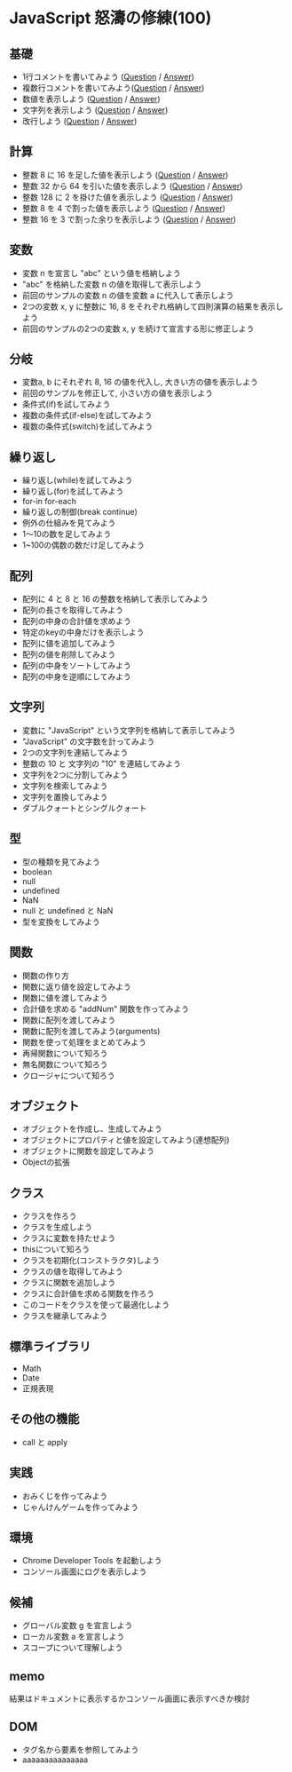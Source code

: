 # JavaScript 怒濤の修練(100)


## 基礎
- 1行コメントを書いてみよう   ([Question](base/010/question.html) / [Answer](base/010/answer.html))
- 複数行コメントを書いてみよう([Question](base/020/question.html) / [Answer](base/020/answer.html))
- 数値を表示しよう            ([Question](base/030/question.html) / [Answer](base/030/answer.html))
- 文字列を表示しよう          ([Question](base/040/question.html) / [Answer](base/040/answer.html))
- 改行しよう                  ([Question](base/050/question.html) / [Answer](base/050/answer.html))


## 計算
- 整数 8 に 16 を足した値を表示しよう    ([Question](calculation/010/question.html) / [Answer](calculation/010/answer.html))
- 整数 32 から 64 を引いた値を表示しよう ([Question](calculation/020/question.html) / [Answer](calculation/020/answer.html))
- 整数 128 に 2 を掛けた値を表示しよう   ([Question](calculation/030/question.html) / [Answer](calculation/030/answer.html))
- 整数 8 を 4 で割った値を表示しよう     ([Question](calculation/040/question.html) / [Answer](calculation/040/answer.html))
- 整数 16 を 3 で割った余りを表示しよう  ([Question](calculation/050/question.html) / [Answer](calculation/050/answer.html))


## 変数
- 変数 n を宣言し "abc" という値を格納しよう
- "abc" を格納した変数 n の値を取得して表示しよう
- 前回のサンプルの変数 n の値を変数 a に代入して表示しよう
- 2つの変数 x, y に整数に 16, 8 をそれぞれ格納して四則演算の結果を表示しよう
- 前回のサンプルの2つの変数 x, y を続けて宣言する形に修正しよう


## 分岐
- 変数a, b にそれぞれ 8, 16 の値を代入し, 大きい方の値を表示しよう
- 前回のサンプルを修正して, 小さい方の値を表示しよう
- 条件式(if)を試してみよう
- 複数の条件式(if-else)を試してみよう
- 複数の条件式(switch)を試してみよう


## 繰り返し
- 繰り返し(while)を試してみよう
- 繰り返し(for)を試してみよう
- for-in for-each
- 繰り返しの制御(break continue)
- 例外の仕組みを見てみよう
- 1〜10の数を足してみよう
- 1~100の偶数の数だけ足してみよう


## 配列
- 配列に 4 と 8 と 16 の整数を格納して表示してみよう
- 配列の長さを取得してみよう
- 配列の中身の合計値を求めよう
- 特定のkeyの中身だけを表示しよう
- 配列に値を追加してみよう
- 配列の値を削除してみよう
- 配列の中身をソートしてみよう
- 配列の中身を逆順にしてみよう


## 文字列
- 変数に "JavaScript" という文字列を格納して表示してみよう
- "JavaScript" の文字数を計ってみよう
- 2つの文字列を連結してみよう
- 整数の 10 と 文字列の "10" を連結してみよう
- 文字列を2つに分割してみよう
- 文字列を検索してみよう
- 文字列を置換してみよう
- ダブルクォートとシングルクォート


## 型
- 型の種類を見てみよう
- boolean
- null
- undefined
- NaN
- null と undefined と NaN
- 型を変換をしてみよう


## 関数
- 関数の作り方
- 関数に返り値を設定してみよう
- 関数に値を渡してみよう
- 合計値を求める "addNum" 関数を作ってみよう
- 関数に配列を渡してみよう
- 関数に配列を渡してみよう(arguments)
- 関数を使って処理をまとめてみよう
- 再帰関数について知ろう
- 無名関数について知ろう
- クロージャについて知ろう


## オブジェクト
- オブジェクトを作成し、生成してみよう
- オブジェクトにプロパティと値を設定してみよう(連想配列)
- オブジェクトに関数を設定してみよう
- Objectの拡張


## クラス
- クラスを作ろう
- クラスを生成しよう
- クラスに変数を持たせよう
- thisについて知ろう
- クラスを初期化(コンストラクタ)しよう
- クラスの値を取得してみよう
- クラスに関数を追加しよう
- クラスに合計値を求める関数を作ろう
- このコードをクラスを使って最適化しよう
- クラスを継承してみよう


## 標準ライブラリ
- Math
- Date
- 正規表現


## その他の機能
- call と apply


## 実践
- おみくじを作ってみよう
- じゃんけんゲームを作ってみよう


## 環境
- Chrome Developer Tools を起動しよう
- コンソール画面にログを表示しよう


## 候補
- グローバル変数 g を宣言しよう
- ローカル変数 a を宣言しよう
- スコープについて理解しよう


## memo
結果はドキュメントに表示するかコンソール画面に表示すべきか検討


## DOM
- タグ名から要素を参照してみよう
- aaaaaaaaaaaaaaa